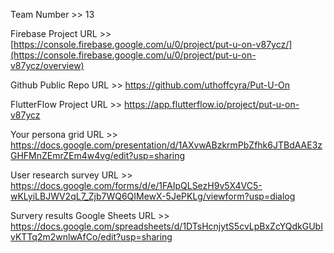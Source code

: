 Team Number >> 13

Firebase Project URL >> [https://console.firebase.google.com/u/0/project/put-u-on-v87ycz/](https://console.firebase.google.com/u/0/project/put-u-on-v87ycz/overview)

Github Public Repo URL >> https://github.com/uthoffcyra/Put-U-On

FlutterFlow Project URL >> https://app.flutterflow.io/project/put-u-on-v87ycz

Your persona grid URL >> https://docs.google.com/presentation/d/1AXvwABzkrmPbZfhk6JTBdAAE3zGHFMnZEmrZEm4w4vg/edit?usp=sharing

User research survey URL >> https://docs.google.com/forms/d/e/1FAIpQLSezH9v5X4VC5-wKLyiLBJWV2qL7_Zjb7WQ6QIMewX-5JePKLg/viewform?usp=dialog

Survery results Google Sheets URL >> https://docs.google.com/spreadsheets/d/1DTsHcnjytS5cvLpBxZcYQdkGUbIvKTTq2m2wnlwAfCo/edit?usp=sharing
